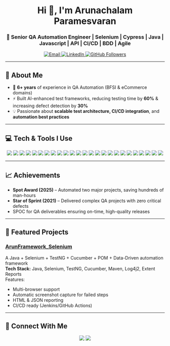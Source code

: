 
<h1 align="center">Hi 👋, I'm Arunachalam Paramesvaran</h1>
<h3 align="center">🚀 Senior QA Automation Engineer | Selenium | Cypress | Java | Javascript | API | CI/CD | BDD | Agile</h3>

<p align="center">
  <a href="mailto:arunachalamparamesvaran@gmail.com">
    <img src="https://img.shields.io/badge/Email-Contact-blue?style=for-the-badge&logo=gmail" alt="Email">
  </a>
  <a href="https://www.linkedin.com/in/arunachalam-paramesvaran-222376246/">
    <img src="https://img.shields.io/badge/LinkedIn-Connect-blue?style=for-the-badge&logo=linkedin" alt="LinkedIn">
  </a>
  <a href="https://github.com/arunachalamparamesvarangit">
    <img src="https://img.shields.io/github/followers/arunachalamparamesvarangit?label=Follow&style=for-the-badge&logo=github" alt="GitHub Followers">
  </a>
</p>

---

## 💫 About Me
- 🔭 **6+ years** of experience in QA Automation (BFSI & eCommerce domains)
- ⚡ Built AI-enhanced test frameworks, reducing testing time by **60%** & increasing defect detection by **30%**
- 💡 Passionate about **scalable test architecture, CI/CD integration**, and **automation best practices**
---


## 💻 Tech & Tools I Use

<p align="center">
  
<!-- Programming Languages -->
<img src="https://img.shields.io/badge/Java-007396?style=for-the-badge&logo=java&logoColor=white" />
<img src="https://img.shields.io/badge/JavaScript-F7DF1E?style=for-the-badge&logo=javascript&logoColor=black" />

<!-- Test Automation -->
<img src="https://img.shields.io/badge/Selenium-43B02A?style=for-the-badge&logo=selenium&logoColor=white" />
<img src="https://img.shields.io/badge/Cypress-17202C?style=for-the-badge&logo=cypress&logoColor=white" />
<img src="https://img.shields.io/badge/Cucumber-23D96C?style=for-the-badge&logo=cucumber&logoColor=white" />
<img src="https://img.shields.io/badge/TestNG-FF6F00?style=for-the-badge&logo=testng&logoColor=white" />

<!-- API Testing -->
<img src="https://img.shields.io/badge/Postman-FF6C37?style=for-the-badge&logo=postman&logoColor=white" />
<img src="https://img.shields.io/badge/REST%20Assured-005571?style=for-the-badge" />

<!-- Performance Testing -->
<img src="https://img.shields.io/badge/K6-7D64FF?style=for-the-badge&logo=k6&logoColor=white" />

<!-- CI/CD -->
<img src="https://img.shields.io/badge/Jenkins-D24939?style=for-the-badge&logo=jenkins&logoColor=white" />
<img src="https://img.shields.io/badge/GitHub%20Actions-2088FF?style=for-the-badge&logo=github-actions&logoColor=white" />

<!-- Version Control -->
<img src="https://img.shields.io/badge/Git-F05032?style=for-the-badge&logo=git&logoColor=white" />
<img src="https://img.shields.io/badge/Bitbucket-0052CC?style=for-the-badge&logo=bitbucket&logoColor=white" />

<!-- Cloud -->
<img src="https://img.shields.io/badge/AWS-FF9900?style=for-the-badge&logo=amazonaws&logoColor=white" />

<!-- Project Management & Test Management -->
<img src="https://img.shields.io/badge/JIRA-0052CC?style=for-the-badge&logo=jira&logoColor=white" />
<img src="https://img.shields.io/badge/Zephyr-28A745?style=for-the-badge&logo=zephyr&logoColor=white" />
<img src="https://img.shields.io/badge/HP%20ALM-007396?style=for-the-badge" />

<!-- Additional Tools -->
<img src="https://img.shields.io/badge/BrowserStack-FF7F00?style=for-the-badge&logo=browserstack&logoColor=white" />
<img src="https://img.shields.io/badge/SAP-0FAAFF?style=for-the-badge&logo=sap&logoColor=white" />
<img src="https://img.shields.io/badge/PIM%20Systems-00897B?style=for-the-badge" />
<img src="https://img.shields.io/badge/Juspay-2E86C1?style=for-the-badge" />
<img src="https://img.shields.io/badge/LotusPay-17A2B8?style=for-the-badge" />
<img src="https://img.shields.io/badge/Rubix%20Data%20Platform-6C3483?style=for-the-badge" />
<img src="https://img.shields.io/badge/Unbxd-A93226?style=for-the-badge" />
<img src="https://img.shields.io/badge/Freshworks%20CRM-2ECC71?style=for-the-badge" />

</p>


---

## 📈 Achievements
- **Spot Award (2025)** – Automated two major projects, saving hundreds of man-hours
- **Star of Sprint (2021)** – Delivered complex QA projects with zero critical defects
- SPOC for QA deliverables ensuring on-time, high-quality releases

---

## 📂 Featured Projects

### [ArunFramework_Selenium](https://github.com/arunachalamparamesvarangit/ArunFramework_Selenium)
A Java + Selenium + TestNG + Cucumber + POM + Data-Driven automation framework  
**Tech Stack:** Java, Selenium, TestNG, Cucumber, Maven, Log4j2, Extent Reports  
Features:
- Multi-browser support
- Automatic screenshot capture for failed steps
- HTML & JSON reporting
- CI/CD ready (Jenkins/GitHub Actions)


---

## 🤝 Connect With Me
<p align="center">
  <a href="mailto:arunachalamparamesvaran@gmail.com"><img src="https://img.shields.io/badge/Email-Me-blue?style=for-the-badge&logo=gmail"></a>
  <a href="https://www.linkedin.com/in/arunachalam-paramesvaran-222376246/"><img src="https://img.shields.io/badge/LinkedIn-Profile-blue?style=for-the-badge&logo=linkedin"></a>
</p>



